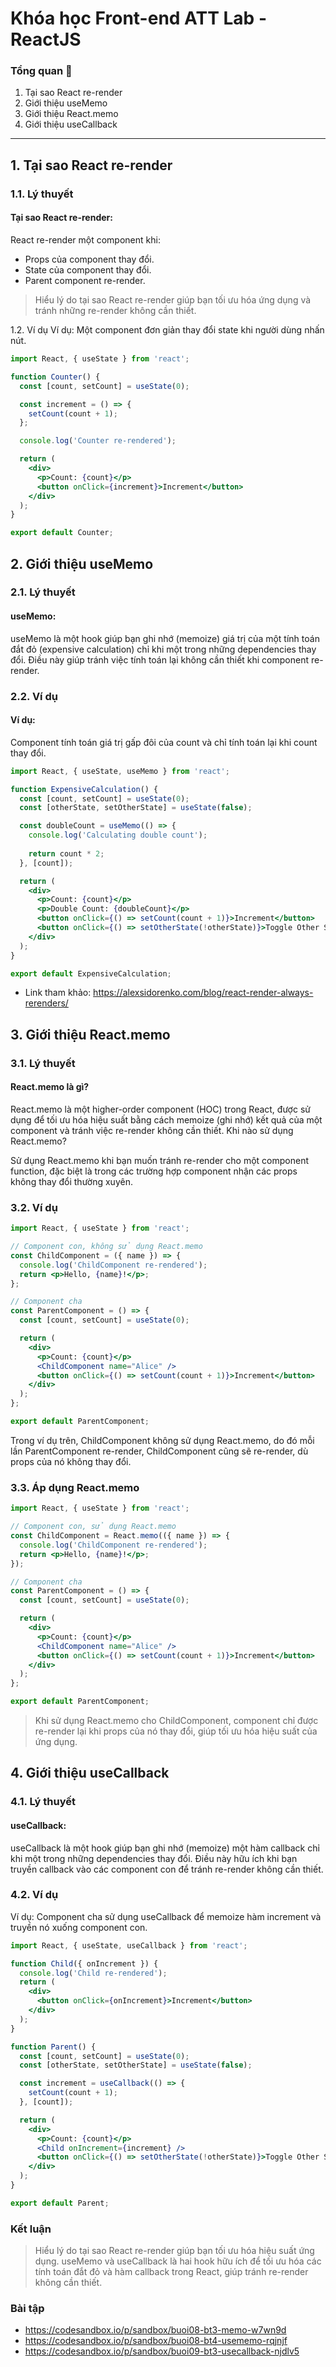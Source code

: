 # Khóa học Front-end ATT Lab - ReactJS

### Tổng quan 🎯
1. Tại sao React re-render
2. Giới thiệu useMemo
3. Giới thiệu React.memo
4. Giới thiệu useCallback
---

<div style="page-break-after: always;"></div>


## 1. Tại sao React re-render
### 1.1. Lý thuyết
#### Tại sao React re-render:
React re-render một component khi:

- Props của component thay đổi.
- State của component thay đổi.
- Parent component re-render.

> Hiểu lý do tại sao React re-render giúp bạn tối ưu hóa ứng dụng và tránh những re-render không cần thiết.

1.2. Ví dụ
Ví dụ:
Một component đơn giản thay đổi state khi người dùng nhấn nút.

```jsx
import React, { useState } from 'react';

function Counter() {
  const [count, setCount] = useState(0);

  const increment = () => {
    setCount(count + 1);
  };

  console.log('Counter re-rendered');

  return (
    <div>
      <p>Count: {count}</p>
      <button onClick={increment}>Increment</button>
    </div>
  );
}

export default Counter;
```

## 2. Giới thiệu useMemo
### 2.1. Lý thuyết
#### useMemo:
useMemo là một hook giúp bạn ghi nhớ (memoize) giá trị của một tính toán đắt đỏ (expensive calculation) chỉ khi một trong những dependencies thay đổi. Điều này giúp tránh việc tính toán lại không cần thiết khi component re-render.

### 2.2. Ví dụ
#### Ví dụ:
Component tính toán giá trị gấp đôi của count và chỉ tính toán lại khi count thay đổi.

```jsx
import React, { useState, useMemo } from 'react';

function ExpensiveCalculation() {
  const [count, setCount] = useState(0);
  const [otherState, setOtherState] = useState(false);

  const doubleCount = useMemo(() => {
    console.log('Calculating double count');
    
    return count * 2;
  }, [count]);

  return (
    <div>
      <p>Count: {count}</p>
      <p>Double Count: {doubleCount}</p>
      <button onClick={() => setCount(count + 1)}>Increment</button>
      <button onClick={() => setOtherState(!otherState)}>Toggle Other State</button>
    </div>
  );
}

export default ExpensiveCalculation;
```

- Link tham khảo: https://alexsidorenko.com/blog/react-render-always-rerenders/

## 3. Giới thiệu React.memo
### 3.1. Lý thuyết
#### React.memo là gì?

React.memo là một higher-order component (HOC) trong React, được sử dụng để tối ưu hóa hiệu suất bằng cách memoize (ghi nhớ) kết quả của một component và tránh việc re-render không cần thiết.
Khi nào sử dụng React.memo?

Sử dụng React.memo khi bạn muốn tránh re-render cho một component function, đặc biệt là trong các trường hợp component nhận các props không thay đổi thường xuyên.
### 3.2. Ví dụ
```jsx
import React, { useState } from 'react';

// Component con, không sử dụng React.memo
const ChildComponent = ({ name }) => {
  console.log('ChildComponent re-rendered');
  return <p>Hello, {name}!</p>;
};

// Component cha
const ParentComponent = () => {
  const [count, setCount] = useState(0);

  return (
    <div>
      <p>Count: {count}</p>
      <ChildComponent name="Alice" />
      <button onClick={() => setCount(count + 1)}>Increment</button>
    </div>
  );
};

export default ParentComponent;
```
Trong ví dụ trên, ChildComponent không sử dụng React.memo, do đó mỗi lần ParentComponent re-render, ChildComponent cũng sẽ re-render, dù props của nó không thay đổi.

### 3.3. Áp dụng React.memo
```jsx
import React, { useState } from 'react';

// Component con, sử dụng React.memo
const ChildComponent = React.memo(({ name }) => {
  console.log('ChildComponent re-rendered');
  return <p>Hello, {name}!</p>;
});

// Component cha
const ParentComponent = () => {
  const [count, setCount] = useState(0);

  return (
    <div>
      <p>Count: {count}</p>
      <ChildComponent name="Alice" />
      <button onClick={() => setCount(count + 1)}>Increment</button>
    </div>
  );
};

export default ParentComponent;
```
> Khi sử dụng React.memo cho ChildComponent, component chỉ được re-render lại khi props của nó thay đổi, giúp tối ưu hóa hiệu suất của ứng dụng.


## 4. Giới thiệu useCallback
### 4.1. Lý thuyết
#### useCallback:
useCallback là một hook giúp bạn ghi nhớ (memoize) một hàm callback chỉ khi một trong những dependencies thay đổi. Điều này hữu ích khi bạn truyền callback vào các component con để tránh re-render không cần thiết.

### 4.2. Ví dụ
Ví dụ:
Component cha sử dụng useCallback để memoize hàm increment và truyền nó xuống component con.

``` jsx
import React, { useState, useCallback } from 'react';

function Child({ onIncrement }) {
  console.log('Child re-rendered');
  return (
    <div>
      <button onClick={onIncrement}>Increment</button>
    </div>
  );
}

function Parent() {
  const [count, setCount] = useState(0);
  const [otherState, setOtherState] = useState(false);

  const increment = useCallback(() => {
    setCount(count + 1);
  }, [count]);

  return (
    <div>
      <p>Count: {count}</p>
      <Child onIncrement={increment} />
      <button onClick={() => setOtherState(!otherState)}>Toggle Other State</button>
    </div>
  );
}

export default Parent;
```
### Kết luận
> Hiểu lý do tại sao React re-render giúp bạn tối ưu hóa hiệu suất ứng dụng. useMemo và useCallback là hai hook hữu ích để tối ưu hóa các tính toán đắt đỏ và hàm callback trong React, giúp tránh re-render không cần thiết.

### Bài tập
- https://codesandbox.io/p/sandbox/buoi08-bt3-memo-w7wn9d
- https://codesandbox.io/p/sandbox/buoi08-bt4-usememo-rqjnjf
- https://codesandbox.io/p/sandbox/buoi09-bt3-usecallback-njdlv5